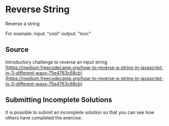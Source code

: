 # Reverse String

Reverse a string

For example:
input: "cool"
output: "looc"

## Source

Introductory challenge to reverse an input string [https://medium.freecodecamp.org/how-to-reverse-a-string-in-javascript-in-3-different-ways-75e4763c68cb](https://medium.freecodecamp.org/how-to-reverse-a-string-in-javascript-in-3-different-ways-75e4763c68cb)

## Submitting Incomplete Solutions

It is possible to submit an incomplete solution so that you can see how others have completed the exercise.
